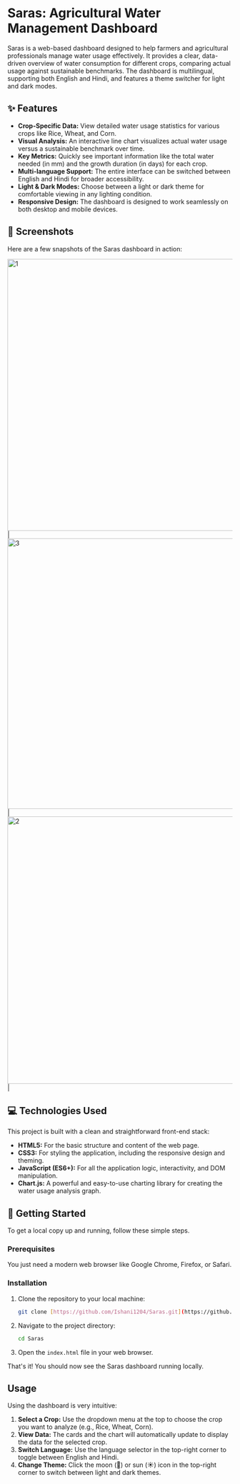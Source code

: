 # Saras: Agricultural Water Management Dashboard

Saras is a web-based dashboard designed to help farmers and agricultural professionals manage water usage effectively. It provides a clear, data-driven overview of water consumption for different crops, comparing actual usage against sustainable benchmarks. The dashboard is multilingual, supporting both English and Hindi, and features a theme switcher for light and dark modes.

## ✨ Features

* **Crop-Specific Data:** View detailed water usage statistics for various crops like Rice, Wheat, and Corn.
* **Visual Analysis:** An interactive line chart visualizes actual water usage versus a sustainable benchmark over time.
* **Key Metrics:** Quickly see important information like the total water needed (in mm) and the growth duration 
                    (in days) for each crop.
* **Multi-language Support:** The entire interface can be switched between English and Hindi for broader accessibility.
* **Light & Dark Modes:** Choose between a light or dark theme for comfortable viewing in any lighting condition.
* **Responsive Design:** The dashboard is designed to work seamlessly on both desktop and mobile devices.

## 📸 Screenshots

Here are a few snapshots of the Saras dashboard in action:

<img width="1365" height="609" alt="1" src="https://github.com/user-attachments/assets/ef635430-5b86-4a9d-9dd7-5d14d7019b2a" />
 | <img width="1366" height="606" alt="3" src="https://github.com/user-attachments/assets/70702166-8aa1-4762-8660-7ce648fc3b42" />
 | <img width="1364" height="599" alt="2" src="https://github.com/user-attachments/assets/3059f5ea-22a8-4f35-812b-c81f50e5952c" />
 |

## 💻 Technologies Used

This project is built with a clean and straightforward front-end stack:

* **HTML5:** For the basic structure and content of the web page.
* **CSS3:** For styling the application, including the responsive design and theming.
* **JavaScript (ES6+):** For all the application logic, interactivity, and DOM manipulation.
* **Chart.js:** A powerful and easy-to-use charting library for creating the water usage analysis graph.

## 🚀 Getting Started

To get a local copy up and running, follow these simple steps.

### Prerequisites

You just need a modern web browser like Google Chrome, Firefox, or Safari.

### Installation

1.  Clone the repository to your local machine:
    ```sh
    git clone [https://github.com/Ishani1204/Saras.git](https://github.com/Ishani1204/Saras.git)
    ```
2.  Navigate to the project directory:
    ```sh
    cd Saras
    ```
3.  Open the `index.html` file in your web browser.

That's it! You should now see the Saras dashboard running locally.

##  Usage

Using the dashboard is very intuitive:

1.  **Select a Crop:** Use the dropdown menu at the top to choose the crop you want to analyze (e.g., Rice, Wheat, Corn).
2.  **View Data:** The cards and the chart will automatically update to display the data for the selected crop.
3.  **Switch Language:** Use the language selector in the top-right corner to toggle between English and Hindi.
4.  **Change Theme:** Click the moon (🌙) or sun (☀️) icon in the top-right corner to switch between light and dark themes.
